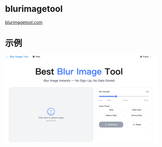 

# blurimagetool

[blurimagetool.com](http://blurimagetool.com/)


# 示例

![Logo](./public/20250715-215021.png)
